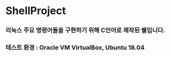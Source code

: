 # ShellProject

### 리눅스 주요 명령어들을 구현하기 위해 C언어로 제작된 쉘입니다.
### 테스트 환경 : Oracle VM VirtualBox, Ubuntu 18.04
